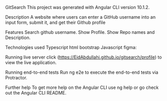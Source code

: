 GitSearch
This project was generated with Angular CLI version 10.1.2.

Description
A website where users can enter a GitHub username into an input form, submit it, and get their Github profile

Features
Search github username. Show Profile. Show Repo names and Description.

Technologies used
Typescript html bootstrap Javascript figma:

Running live server
click (https://EidAbdullahi.github.io/gitsearch/profile) to view the live application.

Running end-to-end tests
Run ng e2e to execute the end-to-end tests via Protractor.

Further help
To get more help on the Angular CLI use ng help or go check out the Angular CLI README.